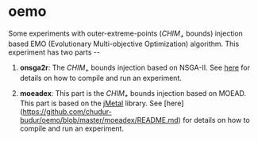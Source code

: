 oemo
====

Some experiments with outer-extreme-points (*CHIM<sub>+<sub>* bounds) injection based EMO (Evolutionary Multi-objective Optimization) algorithm. This experiment has two parts --

1. **onsga2r**: The *CHIM<sub>+<sub>* bounds injection based on NSGA-II. See [here](https://github.com/chudur-budur/oemo/blob/master/onsga2r/README.md) for details on how to compile and run an experiment.

2. **moeadex**: This part is the *CHIM<sub>+<sub>* bounds injection based on MOEAD. This part is based on the [jMetal](https://github.com/jMetal) library. See [here] (https://github.com/chudur-budur/oemo/blob/master/moeadex/README.md) for details on how to compile and run an experiment.
